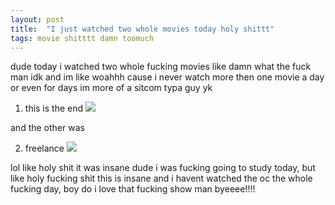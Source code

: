 ```yaml
---
layout: post
title:  "I just watched two whole movies today holy shittt"
tags: movie shitttt damn toomuch
---
```

dude today i watched two whole fucking movies like damn what the fuck man idk and im like woahhh
cause i never watch more then one movie a day or even for days im more of a sitcom typa guy yk

1. this is the end
![](https://mir-s3-cdn-cf.behance.net/project_modules/max_1200/11f2ef9443507.560ce99925472.jpg)

and the other was

2. freelance
![](https://images.justwatch.com/poster/309742112/s718/freelance.jpg)

lol like holy shit it was insane dude i was fucking going to study today, but like holy fucking shit this is insane and i havent watched the oc the whole fucking day, boy do i love that fucking show man byeeee!!!!
